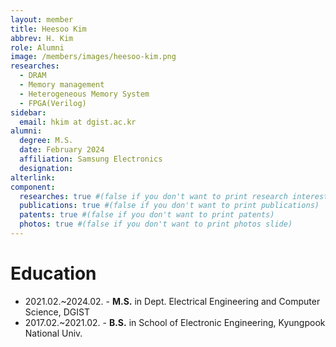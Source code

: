 ```yaml
---
layout: member
title: Heesoo Kim
abbrev: H. Kim
role: Alumni
image: /members/images/heesoo-kim.png
researches:
  - DRAM
  - Memory management
  - Heterogeneous Memory System
  - FPGA(Verilog)
sidebar:
  email: hkim at dgist.ac.kr
alumni:
  degree: M.S.
  date: February 2024
  affiliation: Samsung Electronics
  designation: 
alterlink: 
component:
  researches: true #(false if you don't want to print research interest)
  publications: true #(false if you don't want to print publications)
  patents: true #(false if you don't want to print patents)
  photos: true #(false if you don't want to print photos slide)
---
```


# Education
* 2021.02.~2024.02. - **M.S.** in Dept. Electrical Engineering and Computer Science, DGIST
* 2017.02.~2021.02. - **B.S.** in School of Electronic Engineering, Kyungpook National Univ.
